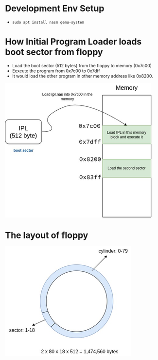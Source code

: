 # Development Env Setup
- ```sudo apt install nasm qemu-system```

# How Initial Program Loader loads boot sector from floppy
- Load the boot sector (512 bytes) from the floppy to memory (0x7c00)
- Eexcute the program from 0x7c00 to 0x7dff
- It would load the other program in other memory address like 0x8200.

![](ipl.jpg "IPL")
# The layout of floppy
![](floppy.jpg "Floppy")

